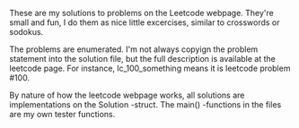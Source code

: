 These are my solutions to problems on the Leetcode webpage. 
They're small and fun, I do them as nice little excercises, similar to crosswords or sodokus. 

The problems are enumerated. I'm not always copyign the problem statement into the solution file, but the full description is available at the leetcode page. 
For instance, lc_100_something means it is leetcode problem #100. 

By nature of how the leetcode webpage works, all solutions are implementations on the Solution -struct. The main() -functions in the files are my own tester functions. 
